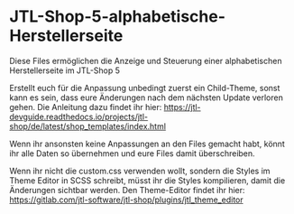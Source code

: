# JTL-Shop-5-alphabetische-Herstellerseite
Diese Files ermöglichen die Anzeige und Steuerung einer alphabetischen Herstellerseite im JTL-Shop 5

Erstellt euch für die Anpassung unbedingt zuerst ein Child-Theme, sonst kann es sein, dass eure Änderungen nach dem nächsten Update verloren gehen.
Die Anleitung dazu findet ihr hier: https://jtl-devguide.readthedocs.io/projects/jtl-shop/de/latest/shop_templates/index.html

Wenn ihr ansonsten keine Anpassungen an den Files gemacht habt, könnt ihr alle Daten so übernehmen und eure Files damit überschreiben.

Wenn ihr nicht die custom.css verwenden wollt, sondern die Styles im Theme Editor in SCSS schreibt, müsst ihr die Styles kompilieren, damit die Änderungen sichtbar werden.
Den Theme-Editor findet ihr hier: https://gitlab.com/jtl-software/jtl-shop/plugins/jtl_theme_editor



